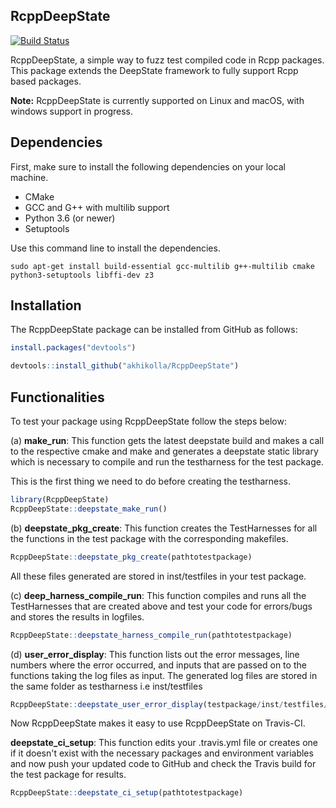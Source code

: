 ## RcppDeepState

[![Build Status](https://travis-ci.org/akhikolla/RcppDeepState.svg?branch=master)](https://travis-ci.org/akhikolla/RcppDeepState)

RcppDeepState, a simple way to fuzz test compiled code in Rcpp packages. This package extends the DeepState framework to fully support Rcpp based packages.

**Note:** RcppDeepState is currently supported on Linux and macOS, with windows support in progress.

## Dependencies

First, make sure to install the following dependencies on your local machine.

* CMake
* GCC and G++ with multilib support
* Python 3.6 (or newer)
* Setuptools

Use this command line to install the dependencies.

```shell
sudo apt-get install build-essential gcc-multilib g++-multilib cmake python3-setuptools libffi-dev z3
```

## Installation

The RcppDeepState package can be installed from GitHub as follows:

```R
install.packages("devtools")

devtools::install_github("akhikolla/RcppDeepState")
```

## Functionalities

To test your package using RcppDeepState follow the steps below:

(a) **make_run**: This function gets the latest deepstate build and makes a call to the respective cmake and make and generates a deepstate static library which is necessary to compile and run the testharness for the test package.

This is the first thing we need to do before creating the testharness.

```R
library(RcppDeepState)
RcppDeepState::deepstate_make_run()
```

(b) **deepstate_pkg_create**: This function creates the TestHarnesses for all the functions in the test package with the corresponding makefiles.

```R
RcppDeepState::deepstate_pkg_create(pathtotestpackage)
```
All these files generated are stored in inst/testfiles in your test package.

(c) **deep_harness_compile_run**: This function compiles and runs all the TestHarnesses that are created above and test your code for errors/bugs and stores the results in logfiles.

```R
RcppDeepState::deepstate_harness_compile_run(pathtotestpackage)
```

(d) **user_error_display**: This function lists out the error messages, line numbers where the error occurred, and inputs that are passed on to the functions taking the log files as input. The generated log files are stored in the same folder as testharness i.e inst/testfiles

```R
RcppDeepState::deepstate_user_error_display(testpackage/inst/testfiles/funname_log)
```
Now RcppDeepState makes it easy to use RcppDeepState on Travis-CI. 

**deepstate_ci_setup**: This function edits your .travis.yml file or creates one if it doesn't exist with the necessary packages and environment variables and now push your updated code to GitHub and check the Travis build for the test package for results.

```R
RcppDeepState::deepstate_ci_setup(pathtotestpackage)
```
